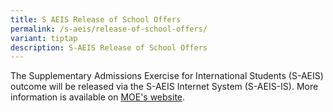 ```yaml
---
title: S AEIS Release of School Offers
permalink: /s-aeis/release-of-school-offers/
variant: tiptap
description: S-AEIS Release of School Offers
---
```

<p>The Supplementary Admissions Exercise for International Students (S-AEIS)
outcome will be released via the S-AEIS Internet System (S-AEIS-IS). More
information is available on&nbsp;<a href="https://www.moe.gov.sg/international-students/s-aeis/outcome" rel="noopener noreferrer nofollow" target="_blank">MOE's website</a>.</p>